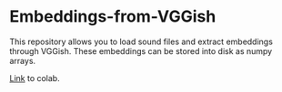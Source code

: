# Embeddings-from-VGGish
This repository allows you to load sound files and extract embeddings through VGGish. These embeddings can be stored into disk as numpy arrays. 

[Link](http://colab.research.google.com/github/satvik94/Embeddings-from-VGGish/blob/master/VGGish_Embeddings_extraction.ipynb) to colab.
